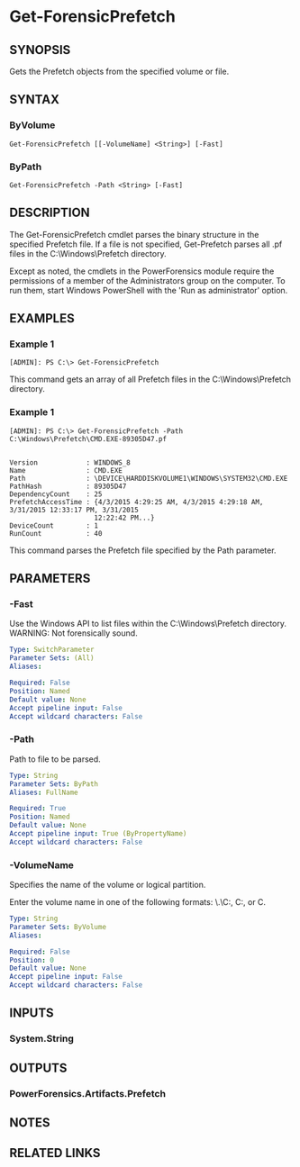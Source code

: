 # Get-ForensicPrefetch

## SYNOPSIS
Gets the Prefetch objects from the specified volume or file.

## SYNTAX

### ByVolume
```
Get-ForensicPrefetch [[-VolumeName] <String>] [-Fast]
```

### ByPath
```
Get-ForensicPrefetch -Path <String> [-Fast]
```

## DESCRIPTION
The Get-ForensicPrefetch cmdlet parses the binary structure in the specified Prefetch file. If a file is not specified, Get-Prefetch parses all .pf files in the C:\Windows\Prefetch directory.

Except as noted, the cmdlets in the PowerForensics module require the permissions of a member of the Administrators group on the computer. To run them, start Windows PowerShell with the 'Run as administrator' option.

## EXAMPLES

### Example 1
```
[ADMIN]: PS C:\> Get-ForensicPrefetch
```

This command gets an array of all Prefetch files in the C:\Windows\Prefetch directory.

### Example 1
```
[ADMIN]: PS C:\> Get-ForensicPrefetch -Path C:\Windows\Prefetch\CMD.EXE-89305D47.pf


Version            : WINDOWS_8
Name               : CMD.EXE
Path               : \DEVICE\HARDDISKVOLUME1\WINDOWS\SYSTEM32\CMD.EXE
PathHash           : 89305D47
DependencyCount    : 25
PrefetchAccessTime : {4/3/2015 4:29:25 AM, 4/3/2015 4:29:18 AM, 3/31/2015 12:33:17 PM, 3/31/2015 
                     12:22:42 PM...}
DeviceCount        : 1
RunCount           : 40
```

This command parses the Prefetch file specified by the Path parameter.

## PARAMETERS

### -Fast
Use the Windows API to list files within the C:\Windows\Prefetch directory. WARNING: Not forensically sound.

```yaml
Type: SwitchParameter
Parameter Sets: (All)
Aliases: 

Required: False
Position: Named
Default value: None
Accept pipeline input: False
Accept wildcard characters: False
```

### -Path
Path to file to be parsed.

```yaml
Type: String
Parameter Sets: ByPath
Aliases: FullName

Required: True
Position: Named
Default value: None
Accept pipeline input: True (ByPropertyName)
Accept wildcard characters: False
```

### -VolumeName
Specifies the name of the volume or logical partition.

Enter the volume name in one of the following formats: \\.\C:, C:, or C.

```yaml
Type: String
Parameter Sets: ByVolume
Aliases: 

Required: False
Position: 0
Default value: None
Accept pipeline input: False
Accept wildcard characters: False
```

## INPUTS

### System.String


## OUTPUTS

### PowerForensics.Artifacts.Prefetch

## NOTES

## RELATED LINKS

